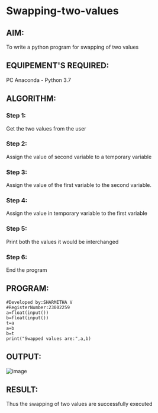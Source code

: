 # Swapping-two-values
## AIM:
To write a python program for swapping of two values
## EQUIPEMENT'S REQUIRED: 
PC
Anaconda - Python 3.7
## ALGORITHM: 
### Step 1:
Get the two values from the user
### Step 2: 
Assign the value of second variable to a temporary variable 
### Step 3: 
Assign the value of the first variable to the second variable.
### Step 4:  
Assign the value in temporary variable to the first variable
### Step 5: 
Print both the values it would be interchanged
### Step 6: 
End the program
## PROGRAM:
~~~#Program to swap two values.
#Developed by:SHARMITHA V
#RegisterNumber:23002259
a=float(input())
b=float(input())
t=a
a=b
b=t
print("Swapped values are:",a,b)
~~~
## OUTPUT:
![image](https://github.com/sharmitha3/Swapping-two-values/assets/145974496/0945d86c-f7f4-4a4c-bdff-67ce0d8da2b7)



## RESULT:
Thus the swapping of two values are successfully executed



